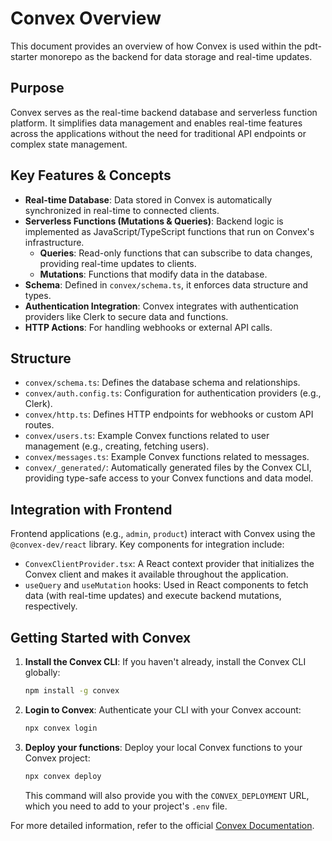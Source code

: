 # Convex Overview

This document provides an overview of how Convex is used within the pdt-starter monorepo as the backend for data storage and real-time updates.

## Purpose

Convex serves as the real-time backend database and serverless function platform. It simplifies data management and enables real-time features across the applications without the need for traditional API endpoints or complex state management.

## Key Features & Concepts

- **Real-time Database**: Data stored in Convex is automatically synchronized in real-time to connected clients.
- **Serverless Functions (Mutations & Queries)**: Backend logic is implemented as JavaScript/TypeScript functions that run on Convex's infrastructure.
  - **Queries**: Read-only functions that can subscribe to data changes, providing real-time updates to clients.
  - **Mutations**: Functions that modify data in the database.
- **Schema**: Defined in `convex/schema.ts`, it enforces data structure and types.
- **Authentication Integration**: Convex integrates with authentication providers like Clerk to secure data and functions.
- **HTTP Actions**: For handling webhooks or external API calls.

## Structure

- `convex/schema.ts`: Defines the database schema and relationships.
- `convex/auth.config.ts`: Configuration for authentication providers (e.g., Clerk).
- `convex/http.ts`: Defines HTTP endpoints for webhooks or custom API routes.
- `convex/users.ts`: Example Convex functions related to user management (e.g., creating, fetching users).
- `convex/messages.ts`: Example Convex functions related to messages.
- `convex/_generated/`: Automatically generated files by the Convex CLI, providing type-safe access to your Convex functions and data model.

## Integration with Frontend

Frontend applications (e.g., `admin`, `product`) interact with Convex using the `@convex-dev/react` library. Key components for integration include:

- `ConvexClientProvider.tsx`: A React context provider that initializes the Convex client and makes it available throughout the application.
- `useQuery` and `useMutation` hooks: Used in React components to fetch data (with real-time updates) and execute backend mutations, respectively.

## Getting Started with Convex

1.  **Install the Convex CLI**: If you haven't already, install the Convex CLI globally:
    ```bash
    npm install -g convex
    ```
2.  **Login to Convex**: Authenticate your CLI with your Convex account:
    ```bash
    npx convex login
    ```
3.  **Deploy your functions**: Deploy your local Convex functions to your Convex project:
    ```bash
    npx convex deploy
    ```
    This command will also provide you with the `CONVEX_DEPLOYMENT` URL, which you need to add to your project's `.env` file.

For more detailed information, refer to the official [Convex Documentation](https://docs.convex.dev/).
